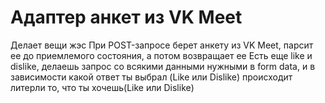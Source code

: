 # Адаптер анкет из VK Meet
Делает вещи жэс
При POST-запросе берет анкету из VK Meet, парсит ее до приемлемого состояния, а потом возвращает ее
Есть еще like и dislike, делаешь запрос со всякими данными нужными в form data, и в зависимости какой ответ ты выбрал (Like или Dislike) происходит литерли то, что ты хочешь(Like или Dislike)
